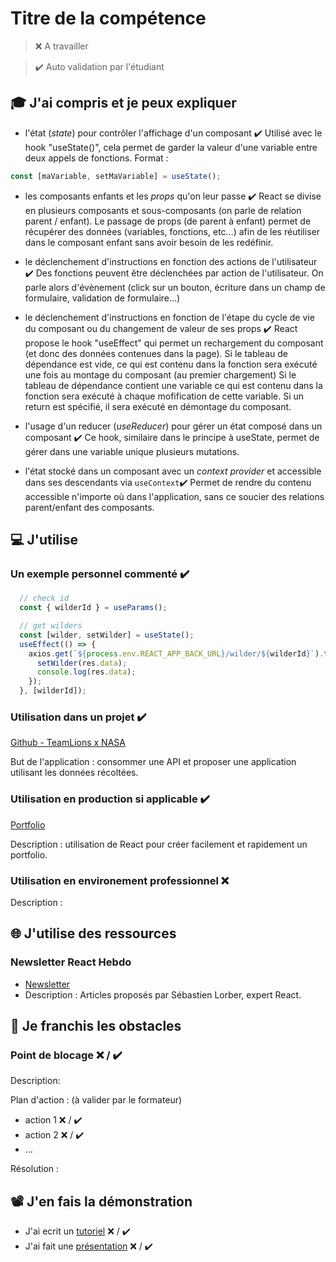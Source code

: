 # Titre de la compétence

> ❌ A travailler

> ✔️ Auto validation par l'étudiant

## 🎓 J'ai compris et je peux expliquer

- l'état (_state_) pour contrôler l'affichage d'un composant ✔️
  Utilisé avec le hook "useState()", cela permet de garder la valeur d'une variable entre deux appels de fonctions.
  Format :

```javascript
const [maVariable, setMaVariable] = useState();
```

- les composants enfants et les _props_ qu'on leur passe ✔️
  React se divise en plusieurs composants et sous-composants (on parle de relation parent / enfant).
  Le passage de props (de parent à enfant) permet de récupérer des données (variables, fonctions, etc...) afin de les réutiliser dans le composant enfant sans avoir besoin de les redéfinir.

- le déclenchement d'instructions en fonction des actions de l'utilisateur ✔️
  Des fonctions peuvent être déclenchées par action de l'utilisateur. On parle alors d'évènement (click sur un bouton, écriture dans un champ de formulaire, validation de formulaire...)

- le déclenchement d'instructions en fonction de l'étape du cycle de vie du composant ou du changement de valeur de ses props ✔️
  React propose le hook "useEffect" qui permet un rechargement du composant (et donc des données contenues dans la page).
  Si le tableau de dépendance est vide, ce qui est contenu dans la fonction sera exécuté une fois au montage du composant (au premier chargement)
  Si le tableau de dépendance contient une variable ce qui est contenu dans la fonction sera exécuté à chaque mofification de cette variable.
  Si un return est spécifié, il sera exécuté en démontage du composant.

- l'usage d'un reducer (_useReducer_) pour gérer un état composé dans un composant ✔️
  Ce hook, similaire dans le principe à useState, permet de gérer dans une variable unique plusieurs mutations. 

- l'état stocké dans un composant avec un _context provider_ et accessible dans ses descendants via `useContext`✔️
  Permet de rendre du contenu accessible n'importe où dans l'application, sans ce soucier des relations parent/enfant des composants. 

## 💻 J'utilise

### Un exemple personnel commenté  ✔️

```javascript
  // check id
  const { wilderId } = useParams();

  // get wilders
  const [wilder, setWilder] = useState();
  useEffect(() => {
    axios.get(`${process.env.REACT_APP_BACK_URL}/wilder/${wilderId}`).then((res) => {
      setWilder(res.data);
      console.log(res.data);
    });
  }, [wilderId]);
  ```

### Utilisation dans un projet  ✔️

[Github - TeamLions x NASA](https://github.com/ClemDSC/P2-TeamLions-X-NASA)

But de l'application : consommer une API et proposer une application utilisant les données récoltées.

### Utilisation en production si applicable  ✔️

[Portfolio](https://clemencepham-portfolio.web.app/)

Description : utilisation de React pour créer facilement et rapidement un portfolio.

### Utilisation en environement professionnel ❌ 

Description :

## 🌐 J'utilise des ressources

### Newsletter React Hebdo

- [Newsletter](https://thisweekinreact.com/fr/newsletter)
- Description : Articles proposés par Sébastien Lorber, expert React.

## 🚧 Je franchis les obstacles

### Point de blocage ❌ / ✔️

Description:

Plan d'action : (à valider par le formateur)

- action 1 ❌ / ✔️
- action 2 ❌ / ✔️
- ...

Résolution :

## 📽️ J'en fais la démonstration

- J'ai ecrit un [tutoriel](...) ❌ / ✔️
- J'ai fait une [présentation](...) ❌ / ✔️
